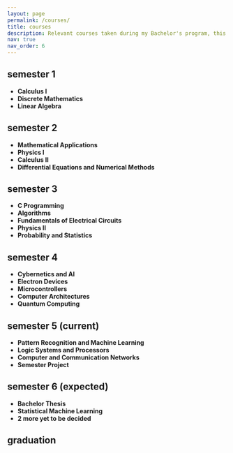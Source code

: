 ```yaml
---
layout: page
permalink: /courses/
title: courses
description: Relevant courses taken during my Bachelor's program, this page is updated every semester
nav: true
nav_order: 6
---
```

## semester 1

- **Calculus I**
- **Discrete Mathematics**
- **Linear Algebra**

## semester 2

- **Mathematical Applications**
- **Physics I**
- **Calculus II**
- **Differential Equations and Numerical Methods**

## semester 3

- **C Programming**
- **Algorithms**
- **Fundamentals of Electrical Circuits**
- **Physics II**
- **Probability and Statistics**

## semester 4

- **Cybernetics and AI**
- **Electron Devices**
- **Microcontrollers**
- **Computer Architectures**
- **Quantum Computing**

## semester 5 (current)

- **Pattern Recognition and Machine Learning**
- **Logic Systems and Processors**
- **Computer and Communication Networks**
- **Semester Project**

## semester 6 (expected)

- **Bachelor Thesis**
- **Statistical Machine Learning**
- **2 more yet to be decided**

## graduation

